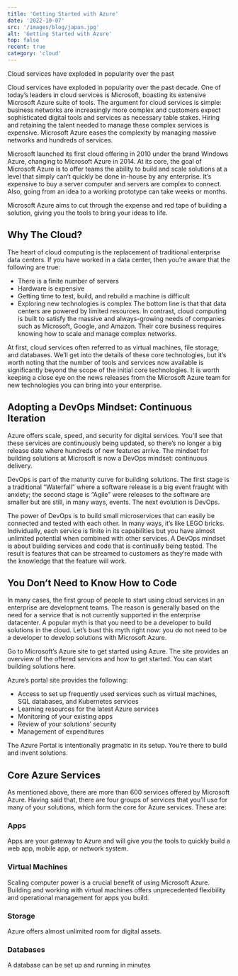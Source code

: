 ```yaml
---
title: 'Getting Started with Azure'
date: '2022-10-07'
src: '/images/blog/japan.jpg'
alt: 'Getting Started with Azure'
top: false
recent: true
category: 'cloud'
---
```

Cloud services have exploded in popularity over the past
<!-- end -->
Cloud services have exploded in popularity over the past decade. One of today’s leaders in cloud services is Microsoft, boasting its extensive Microsoft Azure suite of tools. The argument for cloud services is simple: business networks are increasingly more complex and customers expect sophisticated digital tools and services as necessary table stakes. Hiring and retaining the talent needed to manage these complex services is expensive. Microsoft Azure eases the complexity by managing massive networks and hundreds of services.

Microsoft launched its first cloud offering in 2010 under the brand Windows Azure, changing to Microsoft Azure in 2014. At its core, the goal of Microsoft Azure is to offer teams the ability to build and scale solutions at a level that simply can’t quickly be done in-house by any enterprise. It’s expensive to buy a server computer and servers are complex to connect. Also, going from an idea to a working prototype can take weeks or months.

Microsoft Azure aims to cut through the expense and red tape of building a solution, giving you the tools to bring your ideas to life.

## Why The Cloud?

The heart of cloud computing is the replacement of traditional enterprise data centers. If you have worked in a data center, then you’re aware that the following are true:
- There is a finite number of servers
- Hardware is expensive
- Getting time to test, build, and rebuild a machine is difficult
- Exploring new technologies is complex 
The bottom line is that that data centers are powered by limited resources. In contrast, cloud computing is built to satisfy the massive and always-growing needs of companies such as Microsoft, Google, and Amazon. Their core business requires knowing how to scale and manage complex networks. 

At first, cloud services often referred to as virtual machines, file storage, and databases. We’ll get into the details of these core technologies, but it’s worth noting that the number of tools and services now available is significantly beyond the scope of the initial core technologies. It is worth keeping a close eye on the news releases from the Microsoft Azure team for new technologies you can bring into your enterprise. 

## Adopting a DevOps Mindset: Continuous Iteration

Azure offers scale, speed, and security for digital services. You’ll see that these services are continuously being updated, so there’s no longer a big release date where hundreds of new features arrive. The mindset for building solutions at Microsoft is now a DevOps mindset: continuous delivery.

DevOps is part of the maturity curve for building solutions. The first stage is a traditional “Waterfall” where a software release is a big event fraught with anxiety; the second stage is “Agile” were releases to the software are smaller but are still, in many ways, events. The next evolution is DevOps. 

The power of DevOps is to build small microservices that can easily be connected and tested with each other. In many ways, it’s like LEGO bricks. Individually, each service is finite in its capabilities but you have almost unlimited potential when combined with other services. A DevOps mindset is about building services and code that is continually being tested. The result is features that can be streamed to customers as they’re made with the knowledge that the feature will work.

## You Don’t Need to Know How to Code

In many cases, the first group of people to start using cloud services in an enterprise are development teams. The reason is generally based on the need for a service that is not currently supported in the enterprise datacenter. A popular myth is that you need to be a developer to build solutions in the cloud. Let’s bust this myth right now: you do not need to be a developer to develop solutions with Microsoft Azure.

Go to Microsoft’s Azure site to get started using Azure. The site provides an overview of the offered services and how to get started. You can start building solutions here. 

Azure’s portal site provides the following:
- Access to set up frequently used services such as virtual machines, SQL databases, and Kubernetes services
- Learning resources for the latest Azure services
- Monitoring of your existing apps
- Review of your solutions’ security
- Management of expenditures

The Azure Portal is intentionally pragmatic in its setup. You’re there to build and invent solutions.

## Core Azure Services

As mentioned above, there are more than 600 services offered by Microsoft Azure. Having said that, there are four groups of services that you’ll use for many of your solutions, which form the core for Azure services. These are:

### Apps

Apps are your gateway to Azure and will give you the tools to quickly build a web app, mobile app, or network system.

### Virtual Machines

Scaling computer power is a crucial benefit of using Microsoft Azure. Building and working with virtual machines offers unprecedented flexibility and operational management for apps you build.

### Storage

Azure offers almost unlimited room for digital assets.

### Databases

A database can be set up and running in minutes